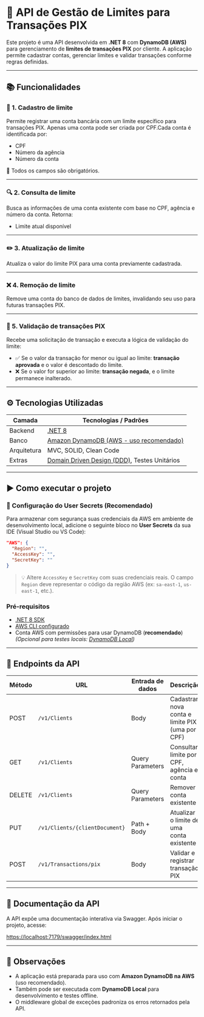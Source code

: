 # 🔐 API de Gestão de Limites para Transações PIX

Este projeto é uma API desenvolvida em **.NET 8** com **DynamoDB (AWS)** para gerenciamento de **limites de transações PIX** por cliente. A aplicação permite cadastrar contas, gerenciar limites e validar transações conforme regras definidas.

---

## 📚 Funcionalidades

### 🧾 1. Cadastro de limite

Permite registrar uma conta bancária com um limite específico para transações PIX. Apenas uma conta pode ser criada por CPF.Cada conta é identificada por:

- CPF
- Número da agência
- Número da conta

📌 Todos os campos são obrigatórios.

---

### 🔍 2. Consulta de limite

Busca as informações de uma conta existente com base no CPF, agência e número da conta. Retorna:

- Limite atual disponível

---

### ✏️ 3. Atualização de limite

Atualiza o valor do limite PIX para uma conta previamente cadastrada.

---

### ❌ 4. Remoção de limite

Remove uma conta do banco de dados de limites, invalidando seu uso para futuras transações PIX.

---

### 💸 5. Validação de transações PIX

Recebe uma solicitação de transação e executa a lógica de validação do limite:

- ✅ Se o valor da transação for menor ou igual ao limite: **transação aprovada** e o valor é descontado do limite.
- ❌ Se o valor for superior ao limite: **transação negada**, e o limite permanece inalterado.

---

## ⚙️ Tecnologias Utilizadas

| Camada      | Tecnologias / Padrões                                                                              |
| ----------- | -------------------------------------------------------------------------------------------------- |
| Backend     | [.NET 8](https://dotnet.microsoft.com/)                                                            |
| Banco       | [Amazon DynamoDB (AWS - uso recomendado)](https://aws.amazon.com/dynamodb/)                        |
| Arquitetura | MVC, SOLID, Clean Code                                                                             |
| Extras      | [Domain Driven Design (DDD)](https://en.wikipedia.org/wiki/Domain-driven_design), Testes Unitários |

---

## ▶️ Como executar o projeto

### 🔐 Configuração do User Secrets (Recomendado)

Para armazenar com segurança suas credenciais da AWS em ambiente de desenvolvimento local, adicione o seguinte bloco no **User Secrets** da sua IDE (Visual Studio ou VS Code):

```json
"AWS": {
  "Region": "",
  "AccessKey": "",
  "SecretKey": ""
}
```

> 💡 Altere `AccessKey` e `SecretKey` com suas credenciais reais. O campo `Region` deve representar o código da região AWS (ex: `sa-east-1`, `us-east-1`, etc.).

### Pré-requisitos

- [.NET 8 SDK](https://dotnet.microsoft.com/download)
- [AWS CLI configurado](https://docs.aws.amazon.com/cli/latest/userguide/cli-configure-quickstart.html)
- Conta AWS com permissões para usar DynamoDB (**recomendado**)  
  *(Opcional para testes locais: [DynamoDB Local](https://docs.aws.amazon.com/amazondynamodb/latest/developerguide/DynamoDBLocal.html))*

---

## 📡 Endpoints da API

| Método | URL                            | Entrada de dados | Descrição                                       |
| ------ | ------------------------------ | ---------------- | ----------------------------------------------- |
| POST   | `/v1/Clients`                  | Body             | Cadastrar nova conta e limite PIX (uma por CPF) |
| GET    | `/v1/Clients`                  | Query Parameters | Consultar limite por CPF, agência e conta       |
| DELETE | `/v1/Clients`                  | Query Parameters | Remover conta existente                         |
| PUT    | `/v1/Clients/{clientDocument}` | Path + Body      | Atualizar o limite de uma conta existente       |
| POST   | `/v1/Transactions/pix`         | Body             | Validar e registrar transação PIX               |

---

## 📄 Documentação da API

A API expõe uma documentação interativa via Swagger. Após iniciar o projeto, acesse:

[https://localhost:7179/swagger/index.html](https://localhost:7179/swagger/index.html)

---

## 🧠 Observações

- A aplicação está preparada para uso com **Amazon DynamoDB na AWS** (uso recomendado).
- Também pode ser executada com **DynamoDB Local** para desenvolvimento e testes offline.
- O middleware global de exceções padroniza os erros retornados pela API.
